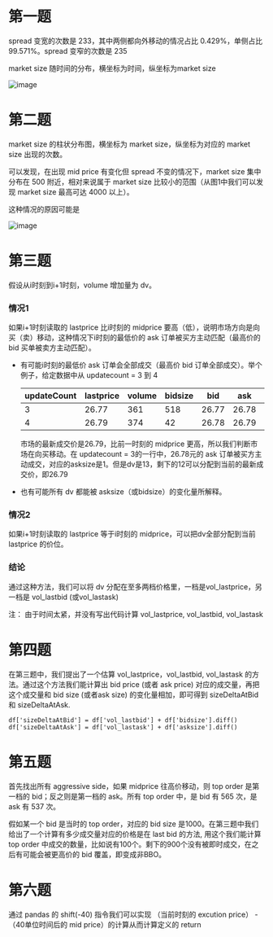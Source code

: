 
# 第一题

spread 变宽的次数是 233，其中两侧都向外移动的情况占比 0.429%，单侧占比99.571%。spread 变窄的次数是 235

market size 随时间的分布，横坐标为时间，纵坐标为market size

![image](https://user-images.githubusercontent.com/88695029/141720619-3a1510af-d45b-4fab-a5c3-7a1d829d22ad.png)

# 第二题

market size 的柱状分布图，横坐标为 market size，纵坐标为对应的 market size 出现的次数。

可以发现，在出现 mid price 有变化但 spread 不变的情况下，market size 集中分布在 500 附近，相对来说属于 market size 比较小的范围（从图1中我们可以发现 market size 最高可达 4000 以上）。

这种情况的原因可能是

![image](https://user-images.githubusercontent.com/88695029/141720855-cc974d9f-a37a-4a06-badb-880e93ebac0f.png)

# 第三题

假设从i时刻到i+1时刻，volume 增加量为 dv。

### 情况1

如果i+1时刻读取的 lastprice 比i时刻的 midprice 要高（低），说明市场方向是向买（卖）移动，这种情况下i时刻的最低价的 ask 订单被买方主动匹配（最高价的 bid 买单被卖方主动匹配）。

* 有可能i时刻的最低价 ask 订单会全部成交（最高价 bid 订单全部成交）。举个例子，给定数据中从 updatecount = 3 到 4


   | updateCount |   lastprice |  volume | bidsize | bid  |   ask |   asksize |
   | ------------- | -----------| -------- | ------| ------| ------| --------|
   | 3  |     26.77  |     361   |  518  |   26.77 |   26.78  |  1 |           
   | 4  |     26.79   |    374   |  42   |   26.78 |  26.79  | 44  | 

  市场的最新成交价是26.79，比前一时刻的 midprice 更高，所以我们判断市场在向买移动。在 updatecount = 3的一行中，26.78元的 ask 订单被买方主动成交，对应的asksize是1。但是dv是13，剩下的12可以分配到当前的最新成交价，即26.79

* 也有可能所有 dv 都能被 asksize（或bidsize）的变化量所解释。

### 情况2

如果i+1时刻读取的 lastprice 等于i时刻的 midprice，可以把dv全部分配到当前 lastprice 的价位。

### 结论

通过这种方法，我们可以将 dv 分配在至多两档价格里，一档是vol_lastprice，另一档是 vol_lastbid (或vol_lastask)

注： 由于时间太紧，并没有写出代码计算 vol_lastprice, vol_lastbid, vol_lastask


# 第四题

在第三题中，我们提出了一个估算 vol_lastprice，vol_lastbid, vol_lastask 的方法。通过这个方法我们能计算出 bid price (或者 ask price) 对应的成交量，再把这个成交量和 bid size (或者ask size) 的变化量相加，即可得到 sizeDeltaAtBid 和 sizeDeltaAtAsk.

```
df['sizeDeltaAtBid'] = df['vol_lastbid'] + df['bidsize'].diff()
df['sizeDeltaAtAsk'] = df['vol_lastask'] + df['asksize'].diff()
```

# 第五题

首先找出所有 aggressive side，如果 midprice 往高价移动，则 top order 是第一档的 bid；反之则是第一档的 ask。所有 top order 中，是 bid 有 565 次，是 ask 有 537 次。

假如某一个 bid 是当时的 top order，对应的 bid size 是1000。在第三题中我们给出了一个计算有多少成交量对应的价格是在 last bid 的方法, 用这个我们能计算 top order 中成交的数量，比如说有100个。剩下的900个没有被即时成交，在之后有可能会被更高价的 bid 覆盖，即变成非BBO。


# 第六题

通过 pandas 的 shift(-40) 指令我们可以实现 （当前时刻的 excution price） - （40单位时间后的 mid price）的计算从而计算定义的 return
